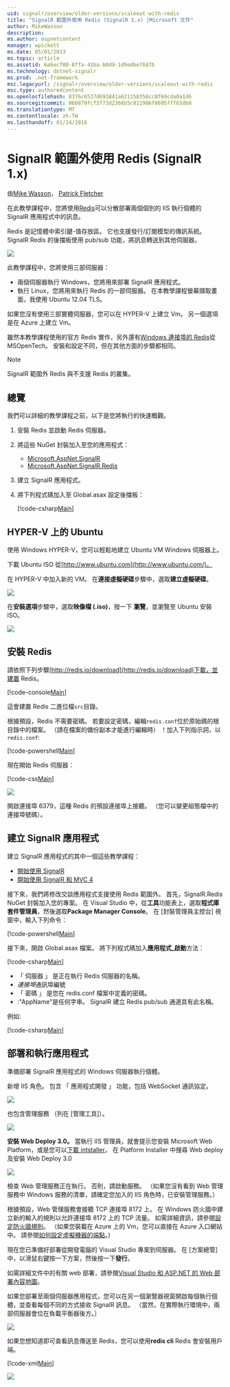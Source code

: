 ```yaml
---
uid: signalr/overview/older-versions/scaleout-with-redis
title: "SignalR 範圍外使用 Redis (SignalR 1.x) |Microsoft 文件"
author: MikeWasson
description: 
ms.author: aspnetcontent
manager: wpickett
ms.date: 05/01/2013
ms.topic: article
ms.assetid: 6abecf80-8ffa-41ba-b0d9-1d9edbe7687b
ms.technology: dotnet-signalr
ms.prod: .net-framework
msc.legacyurl: /signalr/overview/older-versions/scaleout-with-redis
msc.type: authoredcontent
ms.openlocfilehash: 8376c6537d693841a621158358cc8f69cda0a1d6
ms.sourcegitcommit: 060879fcf3f73d2366b5c811986f8695fff65db8
ms.translationtype: MT
ms.contentlocale: zh-TW
ms.lasthandoff: 01/24/2018
---
```

<a name="signalr-scaleout-with-redis-signalr-1x"></a>SignalR 範圍外使用 Redis (SignalR 1.x)
====================
由[Mike Wasson](https://github.com/MikeWasson)， [Patrick Fletcher](https://github.com/pfletcher)

在此教學課程中，您將使用[Redis](http://redis.io/)可以分散部署兩個個別的 IIS 執行個體的 SignalR 應用程式中的訊息。

Redis 是記憶體中索引鍵-值存放區。 它也支援發行/訂閱模型的傳訊系統。 SignalR Redis 的後擋板使用 pub/sub 功能，將訊息轉送到其他伺服器。

![](scaleout-with-redis/_static/image1.png)

此教學課程中，您將使用三部伺服器：

- 兩個伺服器執行 Windows，您將用來部署 SignalR 應用程式。
- 執行 Linux，您將用來執行 Redis 的一部伺服器。 在本教學課程螢幕擷取畫面，我使用 Ubuntu 12.04 TLS。

如果您沒有使用三部實體伺服器，您可以在 HYPER-V 上建立 Vm。 另一個選項是在 Azure 上建立 Vm。

雖然本教學課程使用的官方 Redis 實作，另外還有[Windows 連接埠的 Redis](https://github.com/MSOpenTech/redis)從 MSOpenTech。 安裝和設定不同，但在其他方面的步驟都相同。

> [!NOTE] 
> 
> SignalR 範圍外 Redis 與不支援 Redis 的叢集。


## <a name="overview"></a>總覽

我們可以詳細的教學課程之前，以下是您將執行的快速概觀。

1. 安裝 Redis 並啟動 Redis 伺服器。
2. 將這些 NuGet 封裝加入至您的應用程式： 

    - [Microsoft.AspNet.SignalR](http://nuget.org/packages/Microsoft.AspNet.SignalR)
    - [Microsoft.AspNet.SignalR.Redis](http://nuget.org/packages/Microsoft.AspNet.SignalR.Redis)
3. 建立 SignalR 應用程式。
4. 將下列程式碼加入至 Global.asax 設定後擋板： 

    [!code-csharp[Main](scaleout-with-redis/samples/sample1.cs)]

## <a name="ubuntu-on-hyper-v"></a>HYPER-V 上的 Ubuntu

使用 Windows HYPER-V，您可以輕鬆地建立 Ubuntu VM Windows 伺服器上。

下載 Ubuntu ISO 從[http://www.ubuntu.com](http://www.ubuntu.com/)。

在 HYPER-V 中加入新的 VM。 在**連接虛擬硬碟**步驟中，選取**建立虛擬硬碟**。

![](scaleout-with-redis/_static/image2.png)

在**安裝選項**步驟中，選取**映像檔 (.iso)**，按一下 **瀏覽**，並瀏覽至 Ubuntu 安裝 ISO。

![](scaleout-with-redis/_static/image3.png)

## <a name="install-redis"></a>安裝 Redis

請依照下列步驟[http://redis.io/download](http://redis.io/download)下載，並建置 Redis。

[!code-console[Main](scaleout-with-redis/samples/sample2.cmd)]

這會建置 Redis 二進位檔`src`目錄。

根據預設，Redis 不需要密碼。 若要設定密碼，編輯`redis.conf`位於原始碼的根目錄中的檔案。 （請在檔案的備份副本才能進行編輯時） ！加入下列指示詞，以`redis.conf`:

[!code-powershell[Main](scaleout-with-redis/samples/sample3.ps1)]

現在開始 Redis 伺服器：

[!code-css[Main](scaleout-with-redis/samples/sample4.css)]

![](scaleout-with-redis/_static/image4.png)

開啟連接埠 6379，這種 Redis 的預設連接埠上接聽。 （您可以變更組態檔中的連接埠號碼）。

## <a name="create-the-signalr-application"></a>建立 SignalR 應用程式

建立 SignalR 應用程式的其中一個這些教學課程：

- [開始使用 SignalR](../getting-started/tutorial-getting-started-with-signalr.md)
- [開始使用 SignalR 和 MVC 4](tutorial-getting-started-with-signalr-and-mvc-4.md)

接下來，我們將修改交談應用程式支援使用 Redis 範圍外。 首先，SignalR.Redis NuGet 封裝加入您的專案。 在 Visual Studio 中，從**工具**功能表上，選取**程式庫套件管理員**，然後選取**Package Manager Console**。 在 [封裝管理員主控台] 視窗中，輸入下列命令：

[!code-powershell[Main](scaleout-with-redis/samples/sample5.ps1)]

接下來，開啟 Global.asax 檔案。 將下列程式碼加入**應用程式\_啟動**方法：

[!code-csharp[Main](scaleout-with-redis/samples/sample6.cs)]

- 「 伺服器 」 是正在執行 Redis 伺服器的名稱。
- *連接埠*通訊埠編號
- 「 密碼 」 是您在 redis.conf 檔案中定義的密碼。
- :"AppName"是任何字串。 SignalR 建立 Redis pub/sub 通道具有此名稱。

例如: 

[!code-csharp[Main](scaleout-with-redis/samples/sample7.cs)]

## <a name="deploy-and-run-the-application"></a>部署和執行應用程式

準備部署 SignalR 應用程式的 Windows 伺服器執行個體。

新增 IIS 角色。 包含 「 應用程式開發 」 功能，包括 WebSocket 通訊協定。

![](scaleout-with-redis/_static/image5.png)

也包含管理服務 （列在 [管理工具]）。

![](scaleout-with-redis/_static/image6.png)

**安裝 Web Deploy 3.0。** 當執行 IIS 管理員，就會提示您安裝 Microsoft Web Platform，或是您可以[下載 intstaller](https://go.microsoft.com/fwlink/?LinkId=255386)。 在 Platform Installer 中搜尋 Web deploy 及安裝 Web Deploy 3.0

![](scaleout-with-redis/_static/image7.png)

檢查 Web 管理服務正在執行。 否則，請啟動服務。 （如果您沒有看到 Web 管理服務中 Windows 服務的清單，請確定您加入的 IIS 角色時，已安裝管理服務。）

根據預設，Web 管理服務會接聽 TCP 連接埠 8172 上。 在 Windows 防火牆中建立新的輸入的規則以允許連接埠 8172 上的 TCP 流量。 如需詳細資訊，請參閱[設定防火牆規則](https://technet.microsoft.com/library/dd448559(WS.10).aspx)。 （如果您裝載在 Azure 上的 Vm，您可以直接在 Azure 入口網站中。 請參閱[如何設定虛擬機器的端點](https://azure.microsoft.com/documentation/articles/virtual-machines-set-up-endpoints/)。)

現在您已準備好部署從開發電腦的 Visual Studio 專案到伺服器。 在 [方案總管] 中，以滑鼠右鍵按一下方案，然後按一下**發行**。

如需詳細文件中的有關 web 部署，請參閱[Visual Studio 和 ASP.NET 的 Web 部署內容地圖](../../../whitepapers/aspnet-web-deployment-content-map.md)。

如果您部署至兩個伺服器應用程式，您可以在另一個瀏覽器視窗開啟每個執行個體，並查看每個不同的方式接收 SignalR 訊息。 （當然，在實際執行環境中，兩部伺服器會位在負載平衡器後方。）

![](scaleout-with-redis/_static/image8.png)

如果您想知道即可查看訊息傳送至 Redis，您可以使用**redis cli** Redis 會安裝用戶端。

[!code-xml[Main](scaleout-with-redis/samples/sample8.xml)]

![](scaleout-with-redis/_static/image9.png)
